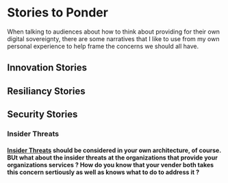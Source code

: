 # Stories to Ponder

When talking to audiences about how to think about providing for their own digital sovereignty, there are some narratives that I like to use from my own personal experience to help frame the concerns we should all have.

## Innovation Stories

## Resiliancy Stories

## Security Stories

### Insider Threats

#### [Insider Threats](/blog/stories/InsiderThreat.md) should be considered in your own architecture, of course. BUt what about the insider threats at the organizations that provide your organizations services ? How do you know that your vender both takes this concern sertiously as well as knows what to do to address it ?
